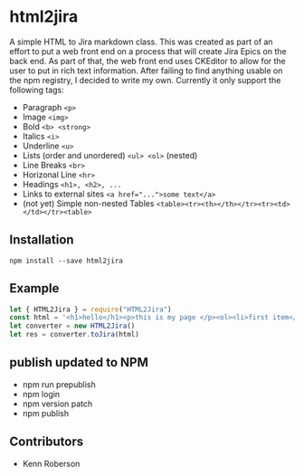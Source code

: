 # html2jira

  A simple HTML to Jira markdown class.  This was created as part of an effort to put a web front end on a process that 
  will create Jira Epics on the back end.  As part of that, the web front end uses CKEditor to allow for the user to put
  in rich text information.  After failing to find anything usable on the npm registry, I decided to write my own.
  Currently it only support the following tags:
  - Paragraph `<p>`
  - Image `<img>`
  - Bold `<b> <strong>`
  - Italics `<i>`
  - Underline `<u>`
  - Lists (order and unordered) `<ul> <ol>` (nested)
  - Line Breaks `<br>`
  - Horizonal Line `<hr>`
  - Headings `<h1>, <h2>, ...`
  - Links to external sites `<a href="...">some text</a>`
  - (not yet) Simple non-nested Tables `<table><tr><th></th></tr><tr><td></td></tr><table>`

## Installation

`npm install --save html2jira`

## Example

```js
let { HTML2Jira } = require("HTML2Jira")
const html = '<h1>hello</h1><p>this is my page </p><ol><li>first item</li><li>second item</li></ol>'
let converter = new HTML2Jira()
let res = converter.toJira(html)
```

## publish updated to NPM
- npm run prepublish
- npm login
- npm version patch
- npm publish

## Contributors

- Kenn Roberson
